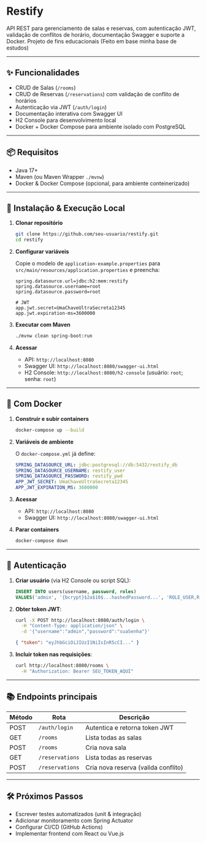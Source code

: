 # Restify

API REST para gerenciamento de salas e reservas, com autenticação JWT, validação de conflitos de horário, documentação Swagger e suporte a Docker.
Projeto de fins educacionais (Feito em base minha base de estudos)

---

## ✨ Funcionalidades

* CRUD de Salas (`/rooms`)
* CRUD de Reservas (`/reservations`) com validação de conflito de horários
* Autenticação via JWT (`/auth/login`)
* Documentação interativa com Swagger UI
* H2 Console para desenvolvimento local
* Docker + Docker Compose para ambiente isolado com PostgreSQL

---

## 📦 Requisitos

* Java 17+
* Maven (ou Maven Wrapper `./mvnw`)
* Docker & Docker Compose (opcional, para ambiente conteinerizado)

---

## 🚀 Instalação & Execução Local

1. **Clonar repositório**

   ```bash
   git clone https://github.com/seu-usuario/restify.git
   cd restify
   ```

2. **Configurar variáveis**

   Copie o modelo de `application-example.properties` para `src/main/resources/application.properties` e preencha:

   ```properties
   spring.datasource.url=jdbc:h2:mem:restify
   spring.datasource.username=root
   spring.datasource.password=root

   # JWT
   app.jwt.secret=UmaChaveUltraSecreta12345
   app.jwt.expiration-ms=3600000
   ```

3. **Executar com Maven**

   ```bash
   ./mvnw clean spring-boot:run
   ```

4. **Acessar**

   * API: `http://localhost:8080`
   * Swagger UI: `http://localhost:8080/swagger-ui.html`
   * H2 Console: `http://localhost:8080/h2-console` (usuário: `root`; senha: `root`)

---

## 🐳 Com Docker

1. **Construir e subir containers**

   ```bash
   docker-compose up --build
   ```

2. **Variáveis de ambiente**

   O `docker-compose.yml` já define:

   ```yaml
   SPRING_DATASOURCE_URL: jdbc:postgresql://db:5432/restify_db
   SPRING_DATASOURCE_USERNAME: restify_user
   SPRING_DATASOURCE_PASSWORD: restify_pwd
   APP_JWT_SECRET: UmaChaveUltraSecreta12345
   APP_JWT_EXPIRATION_MS: 3600000
   ```

3. **Acessar**

   * API: `http://localhost:8080`
   * Swagger UI: `http://localhost:8080/swagger-ui.html`

4. **Parar containers**

   ```bash
   docker-compose down
   ```

---

## 🔐 Autenticação

1. **Criar usuário** (via H2 Console ou script SQL):

   ```sql
   INSERT INTO users(username, password, roles)
   VALUES('admin', '{bcrypt}$2a$10$...hashedPassword...', 'ROLE_USER,ROLE_ADMIN');
   ```

2. **Obter token JWT**:

   ```bash
   curl -X POST http://localhost:8080/auth/login \
     -H "Content-Type: application/json" \
     -d '{"username":"admin","password":"suaSenha"}'
   ```

   ```json
   { "token": "eyJhbGciOiJIUzI1NiIsInR5cCI..." }
   ```

3. **Incluir token nas requisições**:

   ```bash
   curl http://localhost:8080/rooms \
     -H "Authorization: Bearer SEU_TOKEN_AQUI"
   ```

---

## 📚 Endpoints principais

| Método | Rota            | Descrição                           |
| ------ | --------------- | ----------------------------------- |
| POST   | `/auth/login`   | Autentica e retorna token JWT       |
| GET    | `/rooms`        | Lista todas as salas                |
| POST   | `/rooms`        | Cria nova sala                      |
| GET    | `/reservations` | Lista todas as reservas             |
| POST   | `/reservations` | Cria nova reserva (valida conflito) |

---

## 🛠️ Próximos Passos

* Escrever testes automatizados (unit & integração)
* Adicionar monitoramento com Spring Actuator
* Configurar CI/CD (GitHub Actions)
* Implementar frontend com React ou Vue.js
